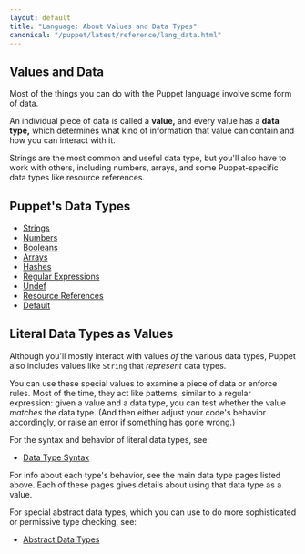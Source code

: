 ```yaml
---
layout: default
title: "Language: About Values and Data Types"
canonical: "/puppet/latest/reference/lang_data.html"
---
```





## Values and Data

Most of the things you can do with the Puppet language involve some form of data.

An individual piece of data is called a **value,** and every value has a **data type,** which determines what kind of information that value can contain and how you can interact with it.

Strings are the most common and useful data type, but you'll also have to work with others, including numbers, arrays, and some Puppet-specific data types like resource references.


## Puppet's Data Types

* [Strings](./future_lang_data_string.html)
* [Numbers](./future_lang_data_number.html)
* [Booleans](./future_lang_data_boolean.html)
* [Arrays](./future_lang_data_array.html)
* [Hashes](./future_lang_data_hash.html)
* [Regular Expressions](./future_lang_data_regexp.html)
* [Undef](./future_lang_data_undef.html)
* [Resource References](./future_lang_data_resource_reference.html)
* [Default](./future_lang_data_default.html)

## Literal Data Types as Values

Although you'll mostly interact with values _of_ the various data types, Puppet also includes values like `String` that _represent_ data types.

You can use these special values to examine a piece of data or enforce rules. Most of the time, they act like patterns, similar to a regular expression: given a value and a data type, you can test whether the value _matches_ the data type. (And then either adjust your code's behavior accordingly, or raise an error if something has gone wrong.)

For the syntax and behavior of literal data types, see:

* [Data Type Syntax](./future_lang_data_type.html)

For info about each type's behavior, see the main data type pages listed above. Each of these pages gives details about using that data type as a value.

For special abstract data types, which you can use to do more sophisticated or permissive type checking, see:

* [Abstract Data Types](./future_lang_data_abstract.html)


